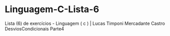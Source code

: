 # Linguagem-C-Lista-6
Lista (6) de exercícios - Linguagem ( c ) | Lucas Timponi Mercadante Castro DesviosCondicionais Parte4
